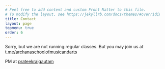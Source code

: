 ```yaml
---
# Feel free to add content and custom Front Matter to this file.
# To modify the layout, see https://jekyllrb.com/docs/themes/#overriding-theme-defaults
title: Contact
layout: page
topmenu: true
order: 6
---
```

Sorry, but we are not running regular classes. 
But you may join us at [t.me/archanaschoolofmusicandarts](https://t.me/archanaschoolofmusicandarts)


PM at [prateekrajgautam](https://t.me/prateekrajgautam)